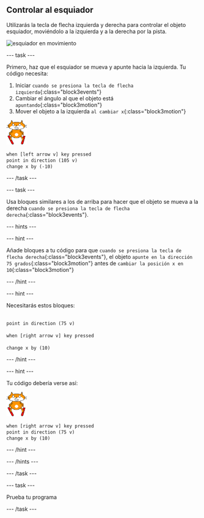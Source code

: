 ## Controlar al esquiador

Utilizarás la tecla de flecha izquierda y derecha para controlar el objeto esquiador, moviéndolo a la izquierda y a la derecha por la pista.

![esquiador en movimiento](imágenes/skier_moving.gif)

--- task ---

Primero, haz que el esquiador se mueva y apunte hacia la izquierda. Tu código necesita:

1. Iniciar `cuando se presiona la tecla de flecha izquierda`{:class="block3events"}
1. Cambiar el ángulo al que el objeto está `apuntando`{:class="block3motion"}
1. Mover el objeto a la izquierda `al cambiar x`{:class="block3motion"}

![objeto esquiador](images/skier_sprite_small.png)

```blocks3
when [left arrow v] key pressed
point in direction (105 v)
change x by (-10)
```

--- /task ---

--- task ---

Usa bloques similares a los de arriba para hacer que el objeto se mueva a la derecha `cuando se presiona la tecla de flecha derecha`{:class="block3events"}.

--- hints ---


--- hint ---

Añade bloques a tu código para que `cuando se presiona la tecla de flecha derecha`{:class="block3events"}, el objeto `apunte en la dirección 75 grados`{:class="block3motion"} antes de `cambiar la posición x en 10`{:class="block3motion"}

--- /hint ---

--- hint ---

Necesitarás estos bloques:

```blocks3

point in direction (75 v)

when [right arrow v] key pressed

change x by (10)
```

--- /hint ---

--- hint ---

Tu código debería verse así:

![objeto esquiador](images/skier_sprite_small.png)

```blocks3
when [right arrow v] key pressed
point in direction (75 v)
change x by (10)
```

--- /hint ---

--- /hints ---

--- /task ---

--- task ---

Prueba tu programa

--- /task ---
